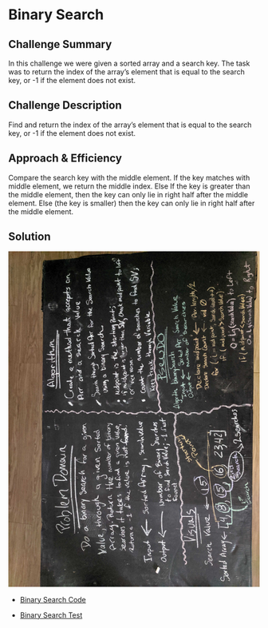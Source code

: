 # Binary Search
## Challenge Summary
In this challenge we were given a sorted array and a search key. The task was to return the index of the array’s element that is equal to the search key, or -1 if the element does not exist.

## Challenge Description
Find and return the index of the array’s element that is equal to the search key, or -1 if the element does not exist.

## Approach & Efficiency
Compare the search key with the middle element.
If the key matches with middle element, we return the middle index.
Else If the key is greater than the middle element, then the key can only lie in right half after the middle element.
Else (the key is smaller) then the key can only lie in right half after the middle element.

## Solution
![](../img/BinarySearch.jpg)

- [Binary Search Code](../../src/main/java/Java/BinarySearch.java)

- [Binary Search Test](../../src/test/java/Java/BinarySearchTest.java)